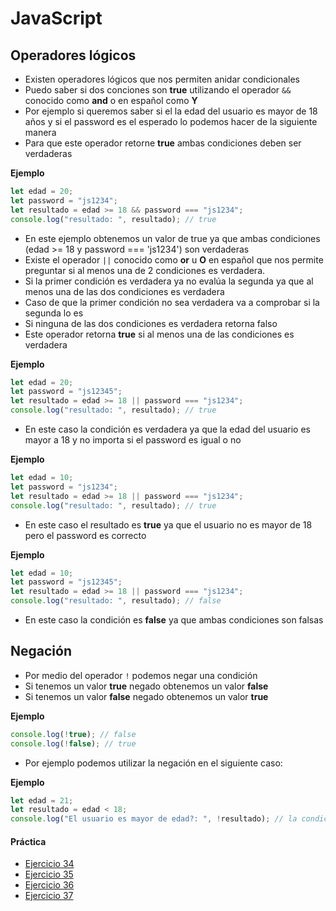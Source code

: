 # JavaScript

## Operadores lógicos

- Existen operadores lógicos que nos permiten anidar condicionales
- Puedo saber si dos conciones son **true** utilizando el operador `&&` conocido como **and** o en español como **Y**
- Por ejemplo si queremos saber si el la edad del usuario es mayor de 18 años y si el password es el esperado lo podemos hacer de la siguiente manera
- Para que este operador retorne **true** ambas condiciones deben ser verdaderas

**Ejemplo**

```js
let edad = 20;
let password = "js1234";
let resultado = edad >= 18 && password === "js1234";
console.log("resultado: ", resultado); // true
```

- En este ejemplo obtenemos un valor de true ya que ambas condiciones (edad >= 18 y password === 'js1234') son verdaderas
- Existe el operador `||` conocido como **or** u **O** en español que nos permite preguntar si al menos una de 2 condiciones es verdadera.
- Si la primer condición es verdadera ya no evalúa la segunda ya que al menos una de las dos condiciones es verdadera
- Caso de que la primer condición no sea verdadera va a comprobar si la segunda lo es
- Si ninguna de las dos condiciones es verdadera retorna falso
- Este operador retorna **true** si al menos una de las condiciones es verdadera

**Ejemplo**

```js
let edad = 20;
let password = "js12345";
let resultado = edad >= 18 || password === "js1234";
console.log("resultado: ", resultado); // true
```

- En este caso la condición es verdadera ya que la edad del usuario es mayor a 18 y no importa si el password es igual o no

**Ejemplo**

```js
let edad = 10;
let password = "js1234";
let resultado = edad >= 18 || password === "js1234";
console.log("resultado: ", resultado); // true
```

- En este caso el resultado es **true** ya que el usuario no es mayor de 18 pero el password es correcto

**Ejemplo**

```js
let edad = 10;
let password = "js12345";
let resultado = edad >= 18 || password === "js1234";
console.log("resultado: ", resultado); // false
```

- En este caso la condición es **false** ya que ambas condiciones son falsas

## Negación

- Por medio del operador `!` podemos negar una condición
- Si tenemos un valor **true** negado obtenemos un valor **false**
- Si tenemos un valor **false** negado obtenemos un valor **true**

**Ejemplo**

```js
console.log(!true); // false
console.log(!false); // true
```

- Por ejemplo podemos utilizar la negación en el siguiente caso:

**Ejemplo**

```js
let edad = 21;
let resultado = edad < 18;
console.log("El usuario es mayor de edad?: ", !resultado); // la condición es false pero al negarla pasa a ser verdadera
```

#### Práctica

- [Ejercicio 34](../ejercicios/consignas/js/ej34.md)
- [Ejercicio 35](../ejercicios/consignas/js/ej35.md)
- [Ejercicio 36](../ejercicios/consignas/js/ej36.md)
- [Ejercicio 37](../ejercicios/consignas/js/ej37.md)
